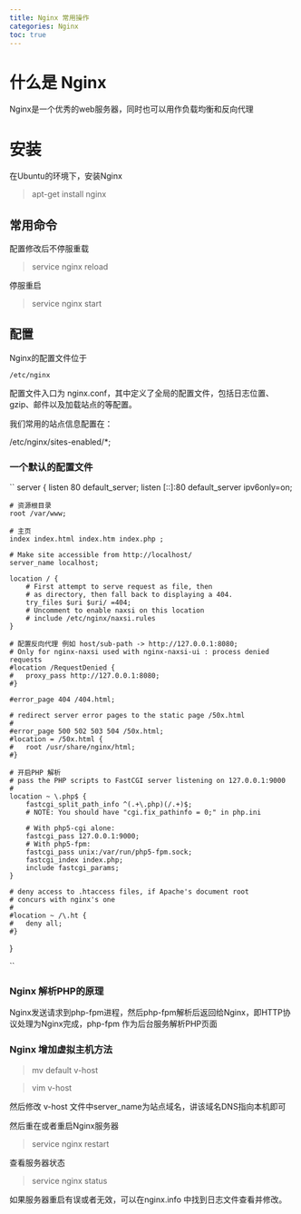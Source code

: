 ```yaml
---
title: Nginx 常用操作
categories: Nginx
toc: true
---
```


# 什么是 Nginx

Nginx是一个优秀的web服务器，同时也可以用作负载均衡和反向代理 


# 安装

在Ubuntu的环境下，安装Nginx

> apt-get install nginx

## 常用命令

配置修改后不停服重载
> service nginx reload

停服重启
> service nginx start

## 配置

Nginx的配置文件位于

`/etc/nginx`

配置文件入口为 nginx.conf，其中定义了全局的配置文件，包括日志位置、gzip、邮件以及加载站点的等配置。

我们常用的站点信息配置在：

/etc/nginx/sites-enabled/*;


### 一个默认的配置文件

``
server {
	listen 80 default_server;
	listen [::]:80 default_server ipv6only=on;

    # 资源根目录
    root /var/www;
    
    # 主页
    index index.html index.htm index.php ;
    
    # Make site accessible from http://localhost/
    server_name localhost;
    
    location / {
    	# First attempt to serve request as file, then
    	# as directory, then fall back to displaying a 404.
    	try_files $uri $uri/ =404;
    	# Uncomment to enable naxsi on this location
    	# include /etc/nginx/naxsi.rules
    }
    
    # 配置反向代理 例如 host/sub-path -> http://127.0.0.1:8080; 
    # Only for nginx-naxsi used with nginx-naxsi-ui : process denied requests
    #location /RequestDenied {
    #	proxy_pass http://127.0.0.1:8080;    
    #}
    
    #error_page 404 /404.html;
    
    # redirect server error pages to the static page /50x.html
    #
    #error_page 500 502 503 504 /50x.html;
    #location = /50x.html {
    #	root /usr/share/nginx/html;
    #}
    
    # 开启PHP 解析
    # pass the PHP scripts to FastCGI server listening on 127.0.0.1:9000
    #
    location ~ \.php$ {
    	fastcgi_split_path_info ^(.+\.php)(/.+)$;
    	# NOTE: You should have "cgi.fix_pathinfo = 0;" in php.ini
    
    	# With php5-cgi alone:
    	fastcgi_pass 127.0.0.1:9000;
    	# With php5-fpm:
    	fastcgi_pass unix:/var/run/php5-fpm.sock;
    	fastcgi_index index.php;
    	include fastcgi_params;
    }
    
    # deny access to .htaccess files, if Apache's document root
    # concurs with nginx's one
    #
    #location ~ /\.ht {
    #	deny all;
    #}
}

``

### Nginx 解析PHP的原理

Nginx发送请求到php-fpm进程，然后php-fpm解析后返回给Nginx，即HTTP协议处理为Nginx完成，php-fpm 作为后台服务解析PHP页面

### Nginx 增加虚拟主机方法

> mv default v-host

> vim v-host

然后修改 v-host 文件中server_name为站点域名，讲该域名DNS指向本机即可

然后重在或者重启Nginx服务器 

> service nginx restart

查看服务器状态

> service nginx status

如果服务器重启有误或者无效，可以在nginx.info 中找到日志文件查看并修改。